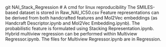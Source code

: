 git NAI_Stack_Regression # A cmd for linux reproducibility
The SMILES-based dataset is stored in Raw_NAI_IC50.csv
Feature representations can be derived from both handcrafted features and Mol2Vec embeddings (as Handcraft Descriptor.ipynb and Mol2Vec Embedding.ipynb).
The probabilistic feature is formulated using Stacking Representation.ipynb.
Hybrid multiview regression can be performed within Multiview Regressor.ipynb.
The files for Multiview Regressor.ipynb are in Regression.
